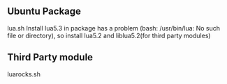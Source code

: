 ## Ubuntu Package
lua.sh 
Install lua5.3 in package has a problem (bash: /usr/bin/lua: No such file or directory), so install lua5.2 and liblua5.2(for third party modules)

## Third Party module
luarocks.sh
